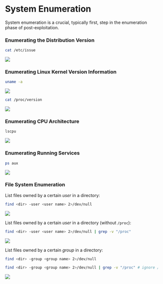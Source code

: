 # System Enumeration

System enumeration is a crucial, typically first, step in the enumeration phase of post-exploitation.

### Enumerating the Distribution Version

```bash
cat /etc/issue
```

![](<../../../Post Exploitation/Enumeration/Linux/Resources/Images/System Enumeration/cat\_etc\_issue.png>)

### Enumerating Linux Kernel Version Information

```bash
uname -a
```

![](<../../../Post Exploitation/Enumeration/Linux/Resources/Images/System Enumeration/uname.png>)

```bash
cat /proc/version
```

![](<../../../Post Exploitation/Enumeration/Linux/Resources/Images/System Enumeration/cat\_proc\_version.png>)

### Enumerating CPU Architecture

```bash
lscpu
```

![](<../../../Post Exploitation/Enumeration/Linux/Resources/Images/System Enumeration/lscpu.png>)

### Enumerating Running Services

```bash
ps aux
```

![](<../../../Post Exploitation/Enumeration/Linux/Resources/Images/System Enumeration/psaux.png>)

### File System Enumeration

List files owned by a certain _user_ in a directory:

```bash
find <dir> -user <user name> 2>/dev/null
```

![](<../../../Post Exploitation/Enumeration/Linux/Resources/Images/System Enumeration/find\_files\_user.png>)

List files owned by a certain _user_ in a directory (without `/proc`):

```bash
find <dir> -user <user name> 2>/dev/null | grep -v "/proc"
```

![](<../../../Post Exploitation/Enumeration/Linux/Resources/Images/System Enumeration/find\_files\_user\_no\_proc.png>)

List files owned by a certain _group_ in a directory:

```bash
find <dir> -group <group name> 2>/dev/null
```

```bash
find <dir> -group <group name> 2>/dev/null | grep -v "/proc" # ignore /proc
```

![](<../../../Post Exploitation/Enumeration/Linux/Resources/Images/System Enumeration/find\_files\_group.png>)
